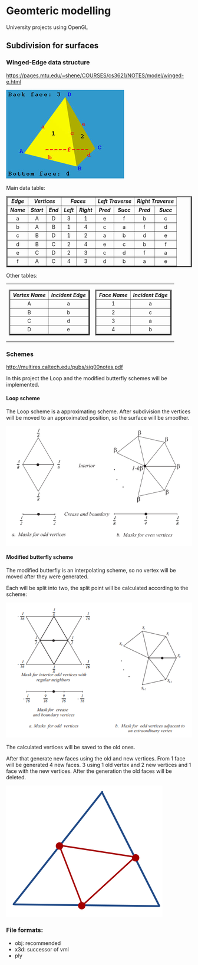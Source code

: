 # Geomteric modelling

University projects using OpenGL

## Subdivision for surfaces

### Winged-Edge data structure

https://pages.mtu.edu/~shene/COURSES/cs3621/NOTES/model/winged-e.html

![tetrahedron](/data/wing-2.jpg)

Main data table:

<TABLE BORDER=3>
     <TR ALIGN=CENTER>
          <TD> <B><I>Edge</I></B> </TD>
          <TD COLSPAN=2> <B><I>Vertices</I></B> </TD>
          <TD COLSPAN=2> <B><I>Faces</I></B> </TD>
          <TD COLSPAN=2> <B><I>Left Traverse</I></B> </TD>
          <TD COLSPAN=2> <B><I>Right Traverse</I></B> </TD>
     </TR>
     <TR ALIGN=CENTER>
          <TD> <B><I>Name</I></B> </TD>
          <TD> <B><I>Start</I></B> </TD>
          <TD> <B><I>End</I></B> </TD>
          <TD> <B><I>Left</I></B> </TD>
          <TD> <B><I>Right</I></B> </TD>
          <TD> <B><I>Pred</I></B> </TD>
          <TD> <B><I>Succ</I></B> </TD>
          <TD> <B><I>Pred</I></B> </TD>
          <TD> <B><I>Succ</I></B> </TD>
     </TR>
     <TR ALIGN=CENTER>
          <TD> a </TD>
          <TD> A </TD>  <TD> D </TD>
          <TD> 3 </TD>  <TD> 1 </TD>
          <TD> e </TD>  <TD> f </TD>
          <TD> b </TD>  <TD> c </TD>
     </TR>
     <TR ALIGN=CENTER>
          <TD> b </TD>
          <TD> A </TD>  <TD> B </TD>
          <TD> 1 </TD>  <TD> 4 </TD>
          <TD> c </TD>  <TD> a </TD>
          <TD> f </TD>  <TD> d </TD>
     </TR>
     <TR ALIGN=CENTER>
          <TD> c </TD>
          <TD> B </TD>  <TD> D </TD>
          <TD> 1 </TD>  <TD> 2 </TD>
          <TD> a </TD>  <TD> b </TD>
          <TD> d </TD>  <TD> e </TD>
     </TR>
     <TR ALIGN=CENTER>
          <TD> d </TD>
          <TD> B </TD>  <TD> C </TD>
          <TD> 2 </TD>  <TD> 4 </TD>
          <TD> e </TD>  <TD> c </TD>
          <TD> b </TD>  <TD> f </TD>
     </TR>
     <TR ALIGN=CENTER>
          <TD> e </TD>
          <TD> C </TD>  <TD> D </TD>
          <TD> 2 </TD>  <TD> 3 </TD>
          <TD> c </TD>  <TD> d </TD>
          <TD> f </TD>  <TD> a </TD>
     </TR>
     <TR ALIGN=CENTER>
          <TD> f </TD>
          <TD> A </TD>  <TD> C </TD>
          <TD> 4 </TD>  <TD> 3 </TD>
          <TD> d </TD>  <TD> b </TD>
          <TD> a </TD>  <TD> e </TD>
     </TR>
</TABLE>

Other tables:

<TABLE CELLPADDING=4 BORDER=0 >
<TR>
<TD>
<TABLE BORDER=3>
     <TR ALIGN=CENTER>
          <TD> <B><I>Vertex Name</B></I> </TD>
          <TD> <B><I>Incident Edge</B></I>
     </TR>
     <TR ALIGN=CENTER>
          <TD> A </TD>   <TD> a </TD>
     </TR>
     <TR ALIGN=CENTER>
          <TD> B </TD>   <TD> b </TD>
     </TR>
     <TR ALIGN=CENTER>
          <TD> C </TD>   <TD> d </TD>
     </TR>
     <TR ALIGN=CENTER>
          <TD> D </TD>   <TD> e </TD>
     </TR>
</TABLE>
</TD>
<TD>
<TABLE BORDER=3>
     <TR ALIGN=CENTER>
          <TD> <B><I>Face Name</B></I> </TD>
          <TD> <B><I>Incident Edge</B></I>
     </TR>
     <TR ALIGN=CENTER>
          <TD> 1 </TD>   <TD> a </TD>
     </TR>
     <TR ALIGN=CENTER>
          <TD> 2 </TD>   <TD> c </TD>
     </TR>
     <TR ALIGN=CENTER>
          <TD> 3 </TD>   <TD> a </TD>
     </TR>
     <TR ALIGN=CENTER>
          <TD> 4 </TD>   <TD> b </TD>
     </TR>
</TABLE>
</TD>
</TR>
</TABLE>


### Schemes
http://multires.caltech.edu/pubs/sig00notes.pdf

In this project the Loop and the modified butterfly schemes will be implemented. 

#### **Loop scheme**
The Loop scheme is a approximating scheme. 
After subdivision the vertices will be moved to an approximated position, so the surface will be smoother.

![Loop scheme](/data/loop-scheme.png)

#### **Modified butterfly scheme**

The modified butterfly is an interpolating scheme, so no vertex will be moved after they were generated.

Each will be split into two, the split point will be calculated according to the scheme:

![Modified butterfly scheme](/data/modified-butterfly-scheme.png)

The calculated vertices will be saved to the old ones.

After that generate new faces using the old and new vertices. From 1 face will be generated 4 new faces.
3 using 1 old vertex and 2 new vertices and 1 face with the new vertices. 
After the generation the old faces will be deleted.

![Modified butterfly scheme new faces](/data/butterfly_new_faces.png)

### File formats:

* obj: recommended
* x3d: successor of vml
* ply

